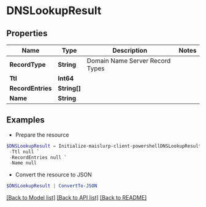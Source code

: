 # DNSLookupResult
## Properties

Name | Type | Description | Notes
------------ | ------------- | ------------- | -------------
**RecordType** | **String** | Domain Name Server Record Types | 
**Ttl** | **Int64** |  | 
**RecordEntries** | **String[]** |  | 
**Name** | **String** |  | 

## Examples

- Prepare the resource
```powershell
$DNSLookupResult = Initialize-maislurp-client-powershellDNSLookupResult  -RecordType null `
 -Ttl null `
 -RecordEntries null `
 -Name null
```

- Convert the resource to JSON
```powershell
$DNSLookupResult | ConvertTo-JSON
```

[[Back to Model list]](../README#documentation-for-models) [[Back to API list]](../README#documentation-for-api-endpoints) [[Back to README]](../README)

